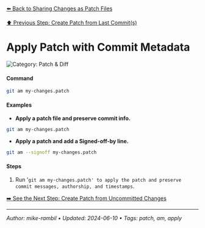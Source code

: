 [⬅️ Back to Sharing Changes as Patch Files](./sharing-changes-as-patch-files.md)

[⬆️ Previous Step: Create Patch from Last Commit(s)](./create-patch-from-last-commit-s.md)

# Apply Patch with Commit Metadata


![Category: Patch & Diff](https://img.shields.io/badge/Category-Patch%20%26%20Diff-blue)

#### Command
```sh
git am my-changes.patch
```

#### Examples
- **Apply a patch file and preserve commit info.**


```sh
git am my-changes.patch
```
- **Apply a patch and add a Signed-off-by line.**


```sh
git am --signoff my-changes.patch
```


#### Steps
1. Run '`git am my-changes.patch' to apply the patch and preserve commit messages, authorship, and timestamps`.


[➡️ See the Next Step: Create Patch from Uncommitted Changes](./create-patch-from-uncommitted-changes.md)

---

_Author: mike-rambil • Updated: 2024-06-10 • Tags: patch, am, apply_
